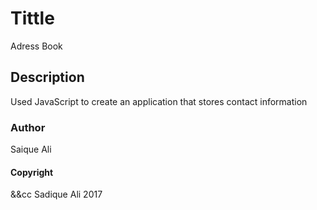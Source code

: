 # Tittle  
Adress Book  
## Description  
Used JavaScript to create an application that stores contact information  
### Author  
Saique Ali  
#### Copyright  
&&cc Sadique Ali 2017
